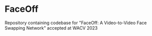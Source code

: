 # FaceOff
Repository containing codebase for "FaceOff: A Video-to-Video Face Swapping Network" accepted at WACV 2023
